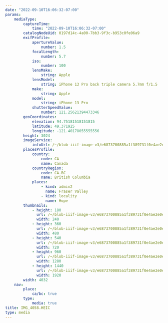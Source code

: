 ```yaml
---
date: "2022-09-10T16:06:32-07:00"
params:
    mediaType:
        captureTime:
            time: "2022-09-10T16:06:32-07:00"
        catalogNodeUid: 0197d14c-4a00-7bb3-9f3c-b953c0fe06a9
        exifProfile:
            apertureValue:
                number: 1.5
            focalLength:
                number: 5.7
            iso:
                number: 100
            lensMake:
                string: Apple
            lensModel:
                string: iPhone 13 Pro back triple camera 5.7mm f/1.5
            make:
                string: Apple
            model:
                string: iPhone 13 Pro
            shutterSpeedValue:
                number: 121.25621394473346
        geoCoordinates:
            elevation: 94.75181518151815
            latitude: 49.371925
            longitude: -121.40178055555556
        height: 3024
        imageService:
            infoUrl: /~/blob-iiif-image-v3/e6873700885a1f389731f0e4ae2e0e1d5fc464c57e22c3463c8e2e1b46bef626/info.json
        placesProfile:
            country:
                code: CA
                name: Canada
            countryRegion:
                code: CA-BC
                name: British Columbia
            places:
                - kind: admin2
                  name: Fraser Valley
                - kind: locality
                  name: Hope
        thumbnails:
            - height: 180
              url: /~/blob-iiif-image-v3/e6873700885a1f389731f0e4ae2e0e1d5fc464c57e22c3463c8e2e1b46bef626/full/240%2C180/0/default.jpg
              width: 240
            - height: 360
              url: /~/blob-iiif-image-v3/e6873700885a1f389731f0e4ae2e0e1d5fc464c57e22c3463c8e2e1b46bef626/full/480%2C360/0/default.jpg
              width: 480
            - height: 540
              url: /~/blob-iiif-image-v3/e6873700885a1f389731f0e4ae2e0e1d5fc464c57e22c3463c8e2e1b46bef626/full/720%2C540/0/default.jpg
              width: 720
            - height: 960
              url: /~/blob-iiif-image-v3/e6873700885a1f389731f0e4ae2e0e1d5fc464c57e22c3463c8e2e1b46bef626/full/1280%2C960/0/default.jpg
              width: 1280
            - height: 1440
              url: /~/blob-iiif-image-v3/e6873700885a1f389731f0e4ae2e0e1d5fc464c57e22c3463c8e2e1b46bef626/full/1920%2C1440/0/default.jpg
              width: 1920
        width: 4032
    nav:
        place:
            ca/bc: true
        type:
            media: true
title: IMG_4058.HEIC
type: media
---
```

